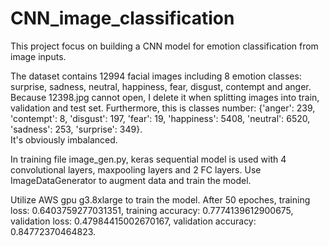 # CNN_image_classification

This project focus on building a CNN model for emotion classification from image inputs.

The dataset contains 12994 facial images including 8 emotion classes: surprise, sadness, neutral, happiness, fear, disgust, contempt and anger.  
Because 12398.jpg cannot open, I delete it when splitting images into train, validation and test set. Furthermore, this is classes number: {'anger': 239, 'contempt': 8, 'disgust': 197, 'fear': 19, 'happiness': 5408, 'neutral': 6520, 'sadness': 253, 'surprise': 349}.  
It's obviously imbalanced.

In training file image_gen.py, keras sequential model is used with 4 convolutional layers, maxpooling layers and 2 FC layers. Use ImageDataGenerator to augment data and train the model.

Utilize AWS gpu g3.8xlarge to train the model. After 50 epoches, training loss: 0.6403759277031351, training accuracy:  0.7774139612900675, validation loss: 0.47984415002670167, validation accuracy: 0.84772370464823.
